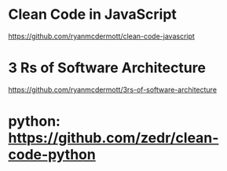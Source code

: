 # Clean Code in JavaScript

https://github.com/ryanmcdermott/clean-code-javascript


# 3 Rs of Software Architecture
https://github.com/ryanmcdermott/3rs-of-software-architecture


# python: https://github.com/zedr/clean-code-python